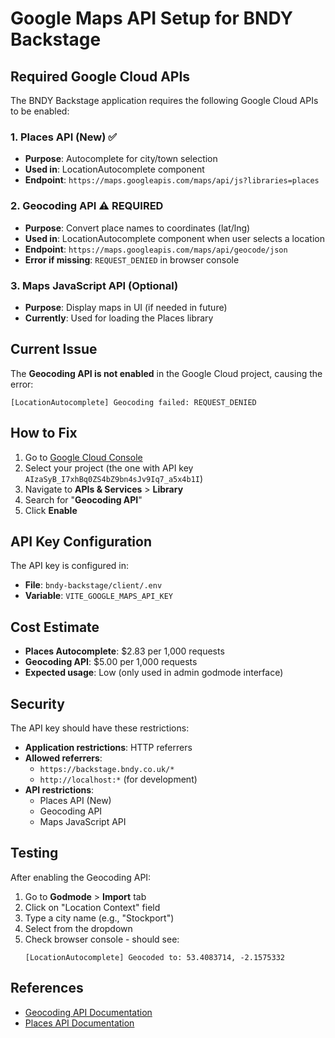 # Google Maps API Setup for BNDY Backstage

## Required Google Cloud APIs

The BNDY Backstage application requires the following Google Cloud APIs to be enabled:

### 1. **Places API (New)** ✅
- **Purpose**: Autocomplete for city/town selection
- **Used in**: LocationAutocomplete component
- **Endpoint**: `https://maps.googleapis.com/maps/api/js?libraries=places`

### 2. **Geocoding API** ⚠️ REQUIRED
- **Purpose**: Convert place names to coordinates (lat/lng)
- **Used in**: LocationAutocomplete component when user selects a location
- **Endpoint**: `https://maps.googleapis.com/maps/api/geocode/json`
- **Error if missing**: `REQUEST_DENIED` in browser console

### 3. **Maps JavaScript API** (Optional)
- **Purpose**: Display maps in UI (if needed in future)
- **Currently**: Used for loading the Places library

## Current Issue

The **Geocoding API is not enabled** in the Google Cloud project, causing the error:
```
[LocationAutocomplete] Geocoding failed: REQUEST_DENIED
```

## How to Fix

1. Go to [Google Cloud Console](https://console.cloud.google.com/)
2. Select your project (the one with API key `AIzaSyB_I7xhBq0ZS4bZ9bn4sJv9Iq7_a5x4b1I`)
3. Navigate to **APIs & Services** > **Library**
4. Search for "**Geocoding API**"
5. Click **Enable**

## API Key Configuration

The API key is configured in:
- **File**: `bndy-backstage/client/.env`
- **Variable**: `VITE_GOOGLE_MAPS_API_KEY`

## Cost Estimate

- **Places Autocomplete**: $2.83 per 1,000 requests
- **Geocoding API**: $5.00 per 1,000 requests
- **Expected usage**: Low (only used in admin godmode interface)

## Security

The API key should have these restrictions:
- **Application restrictions**: HTTP referrers
- **Allowed referrers**:
  - `https://backstage.bndy.co.uk/*`
  - `http://localhost:*` (for development)
- **API restrictions**:
  - Places API (New)
  - Geocoding API
  - Maps JavaScript API

## Testing

After enabling the Geocoding API:

1. Go to **Godmode** > **Import** tab
2. Click on "Location Context" field
3. Type a city name (e.g., "Stockport")
4. Select from the dropdown
5. Check browser console - should see:
   ```
   [LocationAutocomplete] Geocoded to: 53.4083714, -2.1575332
   ```

## References

- [Geocoding API Documentation](https://developers.google.com/maps/documentation/geocoding/overview)
- [Places API Documentation](https://developers.google.com/maps/documentation/places/web-service/overview)
